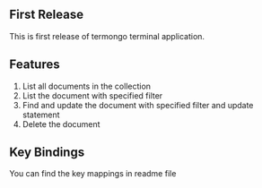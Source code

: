 ## First Release

This is first release of termongo terminal application.

## Features

1. List all documents in the collection
1. List the document with specified filter
1. Find and update the document with specified filter and update statement
1. Delete the document

## Key Bindings

You can find the key mappings in readme file
